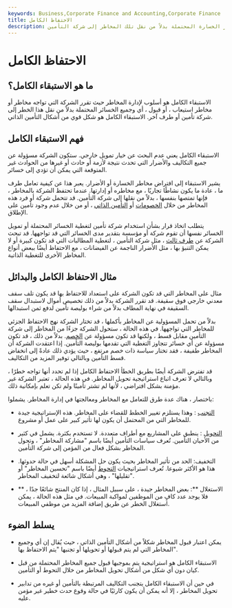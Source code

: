 ```yaml
---
keywords: Business,Corporate Finance and Accounting,Corporate Finance
title: الاحتفاظ الكامل
description: الاستبقاء الكامل هو نهج إدارة المخاطر حيث تمتص الشركة التي تواجه مخاطر الخسارة المحتملة بدلاً من نقل تلك المخاطر إلى شركة التأمين.
---
```


# الاحتفاظ الكامل
## ما هو الاستبقاء الكامل؟

الاستبقاء الكامل هو أسلوب لإدارة المخاطر حيث تقرر الشركة التي تواجه مخاطر أو مخاطر استيعاب ، أو قبول ، أي وجميع الخسائر المحتملة بدلاً من نقل هذا الخطر إلى شركة تأمين أو طرف آخر. الاستبقاء الكامل هو شكل قوي من أشكال التأمين الذاتي.

## فهم الاستبقاء الكامل

الاستبقاء الكامل يعني عدم البحث عن خيار تمويل خارجي. ستكون الشركة مسؤولة عن جميع التكاليف والأضرار التي تحدث نتيجة لأزمة أو حادث أو غيرها من الحوادث غير المتوقعة التي يمكن أن تؤدي إلى خسائر.

يشير الاستبقاء إلى افتراض مخاطر الخسارة أو الأضرار. يعبر هذا عن كيفية تعامل طرف ما ، عادة ما يكون نشاطًا تجاريًا ، مع مخاطره أو إدارتها. عندما تحتفظ الشركة بالمخاطر ، فإنها تمتصها بنفسها ، بدلاً من نقلها إلى شركة التأمين. قد تتحمل شركة أو فرد هذه المخاطر من خلال [الخصومات](/deductible) أو [التأمين الذاتي](/selfinsurance) ، أو من خلال عدم وجود تأمين على الإطلاق.

يتطلب اتخاذ قرار بشأن استخدام شركة تأمين لتغطية الخسائر المحتملة أو تمويل الخسائر نفسها أن تقوم شركة أو مؤسسة بتقدير مدى الخسائر التي قد تواجهها. قد تبحث الشركة عن [طرف ثالث](/third-party-insurance) ، مثل شركة التأمين ، لتغطية المطالبات التي قد تكون كبيرة أو لا يمكن التنبؤ بها ، مثل الأضرار الناجمة عن الفيضانات ، مع الاحتفاظ أيضًا ببعض أنواع المخاطر الأخرى للتغطية الذاتية.

## مثال الاحتفاظ الكامل والبدائل

مثال على المخاطر التي قد تكون الشركة على استعداد للاحتفاظ بها قد يكون تلف سقف معدني خارجي فوق سقيفة. قد تقرر الشركة بدلاً من ذلك تخصيص أموال لاستبدال سقف السقيفة في نهاية المطاف بدلاً من شراء بوليصة تأمين لدفع ثمن استبدالها.

بدلاً من تحمل المسؤولية عن المخاطر بأكملها ، قد تختار الشركة نهج الاحتفاظ الجزئي للمخاطر التي تواجهها. في هذه الحالة ، ستحول الشركة جزءًا من المخاطر إلى شركة التأمين مقابل قسط ، ولكنها قد تكون مسؤولة عن [الخصم](/deductible). بدلاً من ذلك ، قد تكون مسؤولة عن أي خسائر تتجاوز التغطية التي تقدمها بوليصة التأمين. إذا اعتقدت الشركة أن المخاطر طفيفة ، فقد تختار سياسة ذات خصم مرتفع ، حيث يؤدي ذلك عادةً إلى انخفاض قسط التأمين وبالتالي توفير المزيد من التكاليف.

قد تفترض الشركة أيضًا بطريق الخطأ الاحتفاظ الكامل إذا لم تحدد أنها تواجه خطرًا ، وبالتالي لا تعرف اتباع استراتيجية تحويل المخاطر. في هذه الحالة ، تعتبر الشركة غير مؤمنة بشكل افتراضي ، لأنها لم تشتر تأمينًا ولم تكن تعلم بإمكانية ذلك.

باختصار ، هناك عدة طرق للتعامل مع المخاطر ومعالجتها في إدارة المخاطر. يشملوا:

- [التجنب](/regret-avoidance) : وهذا يستلزم تغيير الخطط للقضاء على المخاطر. هذه الإستراتيجية جيدة للمخاطر التي من المحتمل أن يكون لها تأثير كبير على عمل أو مشروع.

- [التحويل](/transferofrisk) : ينطبق على المشاريع مع أطراف متعددة. لا تستخدم بكثرة. يشمل في كثير من الأحيان التأمين. تُعرف سياسات التأمين أيضًا باسم "مشاركة المخاطر" ، وتحول المخاطر بشكل فعال من المؤمن إلى شركة التأمين.

- التخفيف: الحد من تأثير المخاطر بحيث يكون حل المشكلة أسهل في حالة حدوثها. هذا هو الأكثر شيوعا. تُعرف استراتيجيات [التحوط](/hedge) أيضًا باسم "تحسين المخاطر" أو "تقليلها" ، وهي أشكال شائعة لتخفيف المخاطر.

- ** الاستغلال **: بعض المخاطر جيدة ، على سبيل المثال ، إذا كان المنتج شائعًا جدًا ، فلا يوجد عدد كافٍ من الموظفين لمواكبة المبيعات. في مثل هذه الحالة ، يمكن استغلال الخطر عن طريق إضافة المزيد من موظفي المبيعات.

## يسلط الضوء

- يمكن اعتبار قبول المخاطر شكلاً من أشكال التأمين الذاتي ، حيث يُقال إن أي وجميع المخاطر التي لم يتم قبولها أو تحويلها أو تجنبها "يتم الاحتفاظ بها".

- الاستبقاء الكامل هو استراتيجية يتم بموجبها قبول جميع المخاطر المحتملة من قبل كيان دون أي شكل من أشكال تحويل المخاطر من خلال التحوط أو التأمين.

- في حين أن الاستبقاء الكامل يتجنب التكاليف المرتبطة بالتأمين أو غيره من تدابير تحويل المخاطر ، إلا أنه يمكن أن يكون كارثيًا في حالة وقوع حدث خطير غير مؤمن عليه.

